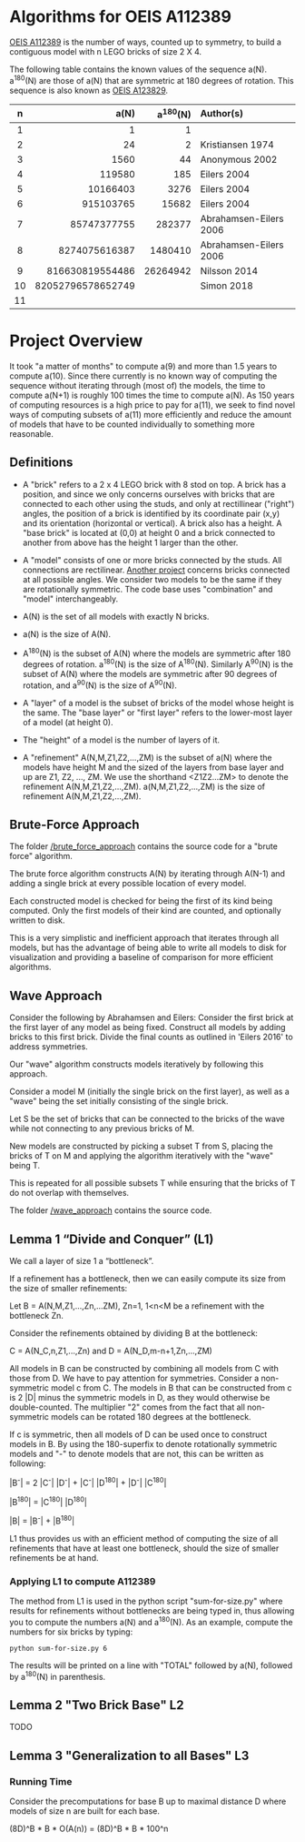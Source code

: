 # Algorithms for OEIS A112389

[OEIS A112389](https://oeis.org/A112389) is the number of ways, counted up to symmetry, to build a contiguous model with n LEGO bricks of size 2 X 4.

The following table contains the known values of the sequence a(N). a<sup>180</sup>(N) are those of a(N) that are symmetric at 180 degrees of rotation. This sequence is also known as [OEIS A123829](https://oeis.org/A123829).

| n  | a(N)              | a<sup>180</sup>(N)| Author(s)     |
|:--:|------------------:|---------:|:-----------------------|
|  1 |                 1 |        1 |                        |
|  2 |                24 |        2 | Kristiansen 1974       |
|  3 |              1560 |       44 | Anonymous 2002         |
|  4 |            119580 |      185 | Eilers 2004            |
|  5 |          10166403 |     3276 | Eilers 2004            |
|  6 |         915103765 |    15682 | Eilers 2004            |
|  7 |       85747377755 |   282377 | Abrahamsen-Eilers 2006 |
|  8 |     8274075616387 |  1480410 | Abrahamsen-Eilers 2006 |
|  9 |   816630819554486 | 26264942 | Nilsson 2014           |
| 10 | 82052796578652749 |          | Simon 2018             |
| 11 |                   |          |                        |


# Project Overview

It took "a matter of months" to compute a(9) and more than 1.5 years to compute a(10).
Since there currently is no known way of computing the sequence without iterating through (most of) the models, the time to compute a(N+1) is roughly 100 times the time to compute a(N).
As 150 years of computing resources is a high price to pay for a(11), we seek to find novel ways of computing subsets of a(11) more efficiently and reduce the amount of models that have to be counted individually to something more reasonable.

## Definitions


- A "brick" refers to a 2 x 4 LEGO brick with 8 stod on top. A brick has a position, and since we only concerns ourselves with bricks that are connected to each other using the studs, and only at rectillinear ("right") angles, the position of a brick is identified by its coordinate pair (x,y) and its orientation (horizontal or vertical). A brick also has a height. A "base brick" is located at (0,0) at height 0 and a brick connected to another from above has the height 1 larger than the other.


- A "model" consists of one or more bricks connected by the studs. All connections are rectilinear. [Another project](https://github.com/LasseD/BrickCounting) concerns bricks connected at all possible angles. We consider two models to be the same if they are rotationally symmetric. The code base uses "combination" and "model" interchangeably.


- A(N) is the set of all models with exactly N bricks.


- a(N) is the size of A(N).


- A<sup>180</sup>(N) is the subset of A(N) where the models are symmetric after 180 degrees of rotation. a<sup>180</sup>(N) is the size of A<sup>180</sup>(N). Similarly A<sup>90</sup>(N) is the subset of A(N) where the models are symmetric after 90 degrees of rotation, and a<sup>90</sup>(N) is the size of A<sup>90</sup>(N).


- A "layer" of a model is the subset of bricks of the model whose height is the same. The "base layer" or "first layer" refers to the lower-most layer of a model (at height 0).


- The "height" of a model is the number of layers of it.


- A "refinement" A(N,M,Z1,Z2,...,ZM) is the subset of a(N) where the models have height M and the sized of the layers from base layer and up are Z1, Z2, ..., ZM. We use the shorthand <Z1Z2...ZM> to denote the refinement A(N,M,Z1,Z2,...,ZM). a(N,M,Z1,Z2,...,ZM) is the size of refinement A(N,M,Z1,Z2,...,ZM).


## Brute-Force Approach

The folder [/brute_force_approach](brute_force_approach/) contains the source code for a "brute force" algorithm.

The brute force algorithm constructs A(N) by iterating through A(N-1) and adding a single brick at every possible location of every model.

Each constructed model is checked for being the first of its kind being computed. Only the first models of their kind are counted, and optionally written to disk.

This is a very simplistic and inefficient approach that iterates through all models, but has the advantage of being able to write all models to disk for visualization and providing a baseline of comparison for more efficient algorithms.


## Wave Approach

Consider the following by Abrahamsen and Eilers:
Consider the first brick at the first layer of any model as being fixed.
Construct all models by adding bricks to this first brick.
Divide the final counts as outlined in 'Eilers 2016' to address symmetries.

Our "wave" algorithm constructs models iteratively by following this approach.

Consider a model M (initially the single brick on the first layer), as well as a "wave" being the set initially consisting of the single brick.

Let S be the set of bricks that can be connected to the bricks of the wave while not connecting to any previous bricks of M.

New models are constructed by picking a subset T from S, placing the bricks of T on M and applying the algorithm iteratively with the "wave" being T.

This is repeated for all possible subsets T while ensuring that the bricks of T do not overlap with themselves.

The folder [/wave_approach](wave_approach/) contains the source code.


## Lemma 1 “Divide and Conquer” (L1)

We call a layer of size 1 a “bottleneck”.

If a refinement has a bottleneck, then we can easily compute its size from the size of smaller refinements:

Let B = A(N,M,Z1,...,Zn,...ZM), Zn=1, 1<n<M be a refinement with the bottleneck Zn.

Consider the refinements obtained by dividing B at the bottleneck:

C = A(N_C,n,Z1,...,Zn) and D = A(N_D,m-n+1,Zn,...,ZM)

All models in B can be constructed by combining all models from C with those from D.
We have to pay attention for symmetries.
Consider a non-symmetric model c from C. The models in B that can be constructed from c is 2 |D| minus the symmetric models in D, as they would otherwise be double-counted. The multiplier "2" comes from the fact that all non-symmetric models can be rotated 180 degrees at the bottleneck.

If c is symmetric, then all models of D can be used once to construct models in B.
By using the 180-superfix to denote rotationally symmetric models and "-" to denote models that are not, this can be written as following:


|B<sup>-</sup>| = 2 |C<sup>-</sup>| |D<sup>-</sup>| + |C<sup>-</sup>| |D<sup>180</sup>| + |D<sup>-</sup>| |C<sup>180</sup>|


|B<sup>180</sup>| = |C<sup>180</sup>| |D<sup>180</sup>|


|B| = |B<sup>-</sup>| + |B<sup>180</sup>|


L1 thus provides us with an efficient method of computing the size of all refinements that have at least one bottleneck, should the size of smaller refinements be at hand.


### Applying L1 to compute A112389

The method from L1 is used in the python script "sum-for-size.py" where results for refinements without bottlenecks are being typed in, thus allowing you to compute the numbers a(N) and a<sup>180</sup>(N). As an example, compute the numbers for six bricks by typing:

```
python sum-for-size.py 6
```

The results will be printed on a line with "TOTAL" followed by a(N), followed by a<sup>180</sup>(N) in parenthesis.


## Lemma 2 "Two Brick Base" L2

TODO


## Lemma 3 "Generalization to all Bases" L3

### Running Time

Consider the precomputations for base B up to maximal distance D where models of size n are built for each base.

(8D)^B  *  B * O(A(n)) = (8D)^B  *  B * 100^n